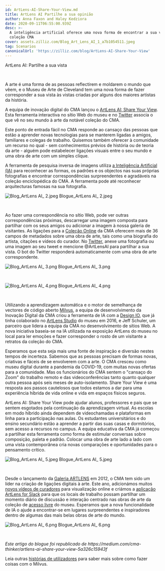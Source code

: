 ```yaml
---
id: ArtLens-AI-Share-Your-View.md
title: ArtLens AI Partilhe a sua opinião
author: Anna Faxon and Haley Kedziora
date: 2020-09-11T06:55:00.939Z
desc: >-
  A inteligência artificial oferece uma nova forma de encontrar a sua vista na
  coleção CMA
cover: assets.zilliz.com/Blog_Art_Lens_AI_1_a7b1054511.jpeg
tag: Scenarios
canonicalUrl: 'https://zilliz.com/blog/ArtLens-AI-Share-Your-View'
---
```

<custom-h1>ArtLens AI: Partilhe a sua vista</custom-h1><p><br/></p>
<p>A arte é uma forma de as pessoas reflectirem e moldarem o mundo que vêem, e o Museu de Arte de Cleveland tem uma nova forma de fazer corresponder a sua vista às vistas criadas por alguns dos maiores artistas da história.</p>
<p>A equipa de inovação digital do CMA lançou o <a href="https://www.clevelandart.org/art/collection/share-your-view">ArtLens AI: Share Your View</a>. Esta ferramenta interactiva no sítio Web do museu e no <a href="https://twitter.com/ArtlensAI">Twitter</a> associa o que vê no seu mundo à arte da notável coleção do CMA.</p>
<p>Este ponto de entrada fácil no CMA responde ao cansaço das pessoas que estão a aprender novas tecnologias para se manterem ligadas a amigos, familiares e colegas de trabalho. Quisemos também oferecer à comunidade um recurso no qual - sem conhecimentos prévios de história ou de teoria da arte - alguém pode estabelecer ligações visuais entre o seu mundo e uma obra de arte com um simples clique.</p>
<p>A ferramenta de pesquisa inversa de imagens utiliza <a href="https://en.wikipedia.org/wiki/Artificial_intelligence">a Inteligência Artificial (IA)</a> para reconhecer as formas, os padrões e os objectos nas suas próprias fotografias e encontrar correspondências surpreendentes e agradáveis na coleção enciclopédica do CMA. A ferramenta pode até reconhecer arquitecturas famosas na sua fotografia.</p>
<p>
  
   <span class="img-wrapper"> <img translate="no" src="https://assets.zilliz.com/Blog_Art_Lens_AI_2_66517b5302.jpeg" alt="Blog_ArtLens AI_ 2.jpeg" class="doc-image" id="blog_artlens-ai_-2.jpeg" />
   </span> <span class="img-wrapper"> <span>Blogue_ArtLens AI_ 2.jpeg</span> </span></p>
<p><br/></p>
<p>Ao fazer uma correspondência no sítio Web, pode ver outras correspondências próximas, descarregar uma imagem composta para partilhar com os seus amigos ou adicionar a imagem à nossa galeria de visitantes. As ligações para a <a href="https://www.clevelandart.org/art/collection/search">Coleção Online</a> da CMA oferecem mais de 36 campos de metadados sobre uma obra de arte, tais como uma biografia do artista, citações e vídeos do curador. No <a href="https://twitter.com/ArtlensAI">Twitter</a>, anexe uma fotografia ou uma imagem ao seu tweet e mencione @ArtLensAI para partilhar a sua vista. O bot do Twitter responderá automaticamente com uma obra de arte correspondente.</p>
<p>
  
   <span class="img-wrapper"> <img translate="no" src="https://assets.zilliz.com/Blog_Art_Lens_AI_3_b77e68aef9.png" alt="Blog_ArtLens AI_ 3.png" class="doc-image" id="blog_artlens-ai_-3.png" />
   </span> <span class="img-wrapper"> <span>Blogue_ArtLens AI_ 3.png</span> </span></p>
<p><br/></p>
<p>
  
   <span class="img-wrapper"> <img translate="no" src="https://assets.zilliz.com/Blog_Art_Lens_AI_4_f5cfe6af29.png" alt="Blog_ArtLens AI_ 4.png" class="doc-image" id="blog_artlens-ai_-4.png" />
   </span> <span class="img-wrapper"> <span>Blogue_ArtLens AI_ 4.png</span> </span></p>
<p><br/></p>
<p>Utilizando a aprendizagem automática e o motor de semelhança de vectores de código aberto <a href="https://milvus.io/">Milvus</a>, a equipa de desenvolvimento da Inovação Digital da CMA criou a ferramenta de IA com a <a href="https://www.design-io.com/">Design IO</a>, que já tinha colaborado no <a href="https://www.clevelandart.org/artlens-gallery/artlens-studio">ArtLens Studio</a> do museu em 2016, e Jeff Schuler, um parceiro que lidera a equipa da CMA no desenvolvimento de sítios Web. A nova iniciativa baseia-se na IA utilizada na exposição ArtLens do museu no local para ler emoções e fazer corresponder o rosto de um visitante a retratos da coleção do CMA.</p>
<p>Esperamos que esta seja mais uma fonte de inspiração e diversão nestes tempos de incerteza. Sabemos que as pessoas precisam de formas novas, criativas e fáceis de se envolverem com a arte. O CMA cresceu como museu digital durante a pandemia da COVID-19, com muitas novas ofertas para a comunidade. Mas os funcionários do CMA sentem o "cansaço do Zoom" do trabalho remoto e das videoconferências tanto quanto qualquer outra pessoa após seis meses de auto-isolamento. Share Your View é uma resposta aos passos cautelosos que todos estamos a dar para uma experiência híbrida de vida online e vida em espaços físicos seguros.</p>
<p>ArtLens AI: Share Your View pode ajudar alunos, professores e pais que se sentem esgotados pela continuação da aprendizagem virtual. As escolas em modo híbrido ainda dependem de videochamadas e plataformas em linha para a participação nas aulas. Os estudantes universitários e do ensino secundário estão a aprender a partir das suas casas e dormitórios, sem acesso a recursos no campus. A equipa educativa da CMA já começou a partilhar esta ferramenta como forma de estimular conversas sobre composição, paleta e padrão. Colocar uma obra de arte lado a lado com uma vista contemporânea cria novas comparações e oportunidades para o pensamento crítico.</p>
<p>
  
   <span class="img-wrapper"> <img translate="no" src="https://assets.zilliz.com/Blog_Art_Lens_AI_5_6fc48ea113.jpeg" alt="Blog_ArtLens AI_ 5.jpeg" class="doc-image" id="blog_artlens-ai_-5.jpeg" />
   </span> <span class="img-wrapper"> <span>Blogue_ArtLens AI_ 5.jpeg</span> </span></p>
<p><br/></p>
<p>Desde o lançamento da <a href="https://www.clevelandart.org/artlens-gallery">Galeria ARTLENS</a> em 2012, o CMA tem sido um líder na criação de ligações digitais à arte. Este ano, adicionámos muitos <a href="https://www.clevelandart.org/home-where-art-video-series">novos vídeos de curadores</a> para visualização online e criámos a <a href="https://www.clevelandart.org/artlens-for-slack">aplicação ArtLens for Slack</a> para que os locais de trabalho possam partilhar um momento diário de discussão e interação centrado nas obras de arte da coleção de <a href="https://www.clevelandart.org/open-access">acesso livre</a> do museu. Esperamos que a nova funcionalidade de IA o ajude a encontrar-se em lugares surpreendentes e inspiradores dentro de algumas das mais belas obras de arte do mundo.</p>
<p>
  
   <span class="img-wrapper"> <img translate="no" src="https://assets.zilliz.com/Blog_Art_Lens_AI_6_36d8922e8c.png" alt="Blog_ArtLens AI_ 6.png" class="doc-image" id="blog_artlens-ai_-6.png" />
   </span> <span class="img-wrapper"> <span>Blogue_ArtLens AI_ 6.png</span> </span></p>
<p><br/></p>
<p><em>Este artigo do blogue foi republicado de https://medium.com/cma-thinker/artlens-ai-share-your-view-5a326c15943f</em></p>
<p>Leia outras <a href="https://zilliz.com/user-stories">histórias de utilizadores</a> para saber mais sobre como fazer coisas com o Milvus.</p>
